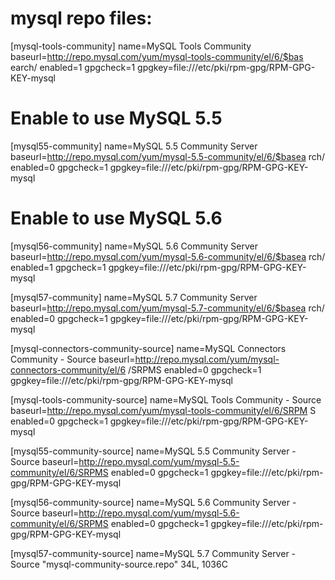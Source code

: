 # mysql repo files:
[mysql-tools-community]
name=MySQL Tools Community
baseurl=http://repo.mysql.com/yum/mysql-tools-community/el/6/$bas
earch/
enabled=1
gpgcheck=1
gpgkey=file:///etc/pki/rpm-gpg/RPM-GPG-KEY-mysql

# Enable to use MySQL 5.5
[mysql55-community]
name=MySQL 5.5 Community Server
baseurl=http://repo.mysql.com/yum/mysql-5.5-community/el/6/$basea
rch/
enabled=0
gpgcheck=1
gpgkey=file:///etc/pki/rpm-gpg/RPM-GPG-KEY-mysql

# Enable to use MySQL 5.6
[mysql56-community]
name=MySQL 5.6 Community Server
baseurl=http://repo.mysql.com/yum/mysql-5.6-community/el/6/$basea
rch/
enabled=1
gpgcheck=1
gpgkey=file:///etc/pki/rpm-gpg/RPM-GPG-KEY-mysql

[mysql57-community]
name=MySQL 5.7 Community Server
baseurl=http://repo.mysql.com/yum/mysql-5.7-community/el/6/$basea
rch/
enabled=0
gpgcheck=1
gpgkey=file:///etc/pki/rpm-gpg/RPM-GPG-KEY-mysql




[mysql-connectors-community-source]
name=MySQL Connectors Community - Source
baseurl=http://repo.mysql.com/yum/mysql-connectors-community/el/6
/SRPMS
enabled=0
gpgcheck=1
gpgkey=file:///etc/pki/rpm-gpg/RPM-GPG-KEY-mysql

[mysql-tools-community-source]
name=MySQL Tools Community - Source
baseurl=http://repo.mysql.com/yum/mysql-tools-community/el/6/SRPM
S
enabled=0
gpgcheck=1
gpgkey=file:///etc/pki/rpm-gpg/RPM-GPG-KEY-mysql

[mysql55-community-source]
name=MySQL 5.5 Community Server - Source
baseurl=http://repo.mysql.com/yum/mysql-5.5-community/el/6/SRPMS
enabled=0
gpgcheck=1
gpgkey=file:///etc/pki/rpm-gpg/RPM-GPG-KEY-mysql

[mysql56-community-source]
name=MySQL 5.6 Community Server - Source
baseurl=http://repo.mysql.com/yum/mysql-5.6-community/el/6/SRPMS
enabled=0
gpgcheck=1
gpgkey=file:///etc/pki/rpm-gpg/RPM-GPG-KEY-mysql

[mysql57-community-source]
name=MySQL 5.7 Community Server - Source
"mysql-community-source.repo" 34L, 1036C
